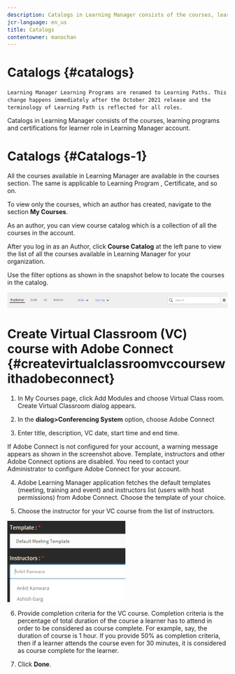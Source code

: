 ```yaml
---
description: Catalogs in Learning Manager consists of the courses, learning programs and certifications for learner role in Learning Manager account. 
jcr-language: en_us
title: Catalogs
contentowner: manochan
---
```



# Catalogs {#catalogs}

`Learning Manager Learning Programs are renamed to Learning Paths. This change happens immediately after the October 2021 release and the terminology of Learning Path is reflected for all roles.`

Catalogs in Learning Manager consists of the courses, learning programs and certifications for learner role in Learning Manager account.

# Catalogs {#Catalogs-1}

All the courses available in Learning Manager are available in the courses section. The same is applicable to Learning Program , Certificate, and so on.

To view only the courses, which an author has created, navigate to the section **My Courses**.

As an author, you can view course catalog which is a collection of all the courses in the account.&nbsp;

After you log in as an Author, click&nbsp;**Course Catalog**&nbsp;at the left pane to view the list of all the&nbsp;courses available in Learning Manager for your organization.

Use the filter options as shown in the snapshot below to locate the courses in the catalog.

![](assets/search-options.png) 

# Create Virtual Classroom (VC) course with Adobe Connect {#createvirtualclassroomvccoursewithadobeconnect}

1. In My Courses page, click Add Modules and choose Virtual Class room. Create Virtual Classroom dialog appears.
1. In the **dialog>Conferencing System** option, choose Adobe Connect

3. Enter title, description, VC date, start time and end time.

If Adobe Connect is not configured for your account, a warning message appears as shown in the screenshot above. Template, instructors and other Adobe Connect options are disabled. You need to contact your Administrator to configure Adobe Connect for your account.&nbsp;

4. Adobe Learning Manager application fetches the default templates (meeting, training and event) and instructors list (users with host permissions) from Adobe Connect. Choose the template of your choice.

5. Choose the instructor for your VC course from the list of instructors.

![](assets/choose-instructor.png)

6. Provide completion criteria for the VC course. Completion criteria is the percentage of total duration of the course a learner has to attend in order to be considered as course complete. For example, say, the duration of course is 1 hour. If you provide 50% as completion criteria, then if a learner attends the course even for 30 minutes, it is considered as course complete for the learner.

7. Click&nbsp;**Done**.
